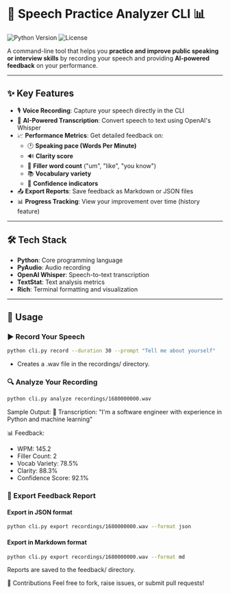 # 🎤 Speech Practice Analyzer CLI 📊

![Python Version](https://img.shields.io/badge/python-3.8%252B-blue)
![License](https://img.shields.io/badge/License-MIT-yellow.svg)

A command-line tool that helps you **practice and improve public speaking or interview skills** by recording your speech and providing **AI-powered feedback** on your performance.

---

## ✨ Key Features

- 🎙️ **Voice Recording**: Capture your speech directly in the CLI  
- 🧠 **AI-Powered Transcription**: Convert speech to text using OpenAI's Whisper  
- 📈 **Performance Metrics**: Get detailed feedback on:
  - 🕐 **Speaking pace (Words Per Minute)**
  - 🔊 **Clarity score**
  - 🤔 **Filler word count** ("um", "like", "you know")
  - 📚 **Vocabulary variety**
  - 💪 **Confidence indicators**
- 📤 **Export Reports**: Save feedback as Markdown or JSON files  
- 📊 **Progress Tracking**: View your improvement over time (history feature)  

---

## 🛠️ Tech Stack

- **Python**: Core programming language  
- **PyAudio**: Audio recording  
- **OpenAI Whisper**: Speech-to-text transcription  
- **TextStat**: Text analysis metrics  
- **Rich**: Terminal formatting and visualization  

---

## 🚀 Usage

### ▶️ Record Your Speech

```bash
python cli.py record --duration 30 --prompt "Tell me about yourself"
```
- Creates a .wav file in the recordings/ directory.

### 🔍 Analyze Your Recording
```bash
python cli.py analyze recordings/1680000000.wav
```
Sample Output:
📝 Transcription:
"I'm a software engineer with experience in Python and machine learning"

📊 Feedback:
- WPM: 145.2
- Filler Count: 2
- Vocab Variety: 78.5%
- Clarity: 88.3%
- Confidence Score: 92.1%

### 📁 Export Feedback Report
#### Export in JSON format
```bash
python cli.py export recordings/1680000000.wav --format json
```
#### Export in Markdown format
```bash
python cli.py export recordings/1680000000.wav --format md
```
Reports are saved to the feedback/ directory.

🤝 Contributions
Feel free to fork, raise issues, or submit pull requests!